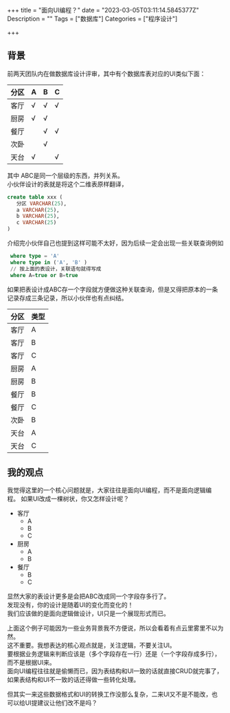 +++
title = "面向UI编程？"
date = "2023-03-05T03:11:14.5845377Z"
Description = ""
Tags = ["数据库"]
Categories = ["程序设计"]

+++
## 背景
前两天团队内在做数据库设计评审，其中有个数据库表对应的UI类似下面：

| 分区  | A   | B   | C   | 
|-----|-----|-----|-----|
| 客厅  | √   | √   | √   |
| 厨房  | √   | √   |     |   
| 餐厅  |     | √   | √   | 
| 次卧  |     | √   |     |    
| 天台  | √   |     | √   |    

其中 ABC是同一个层级的东西，并列关系。  
小伙伴设计的表就是将这个二维表原样翻译，
```sql
create table xxx (
   分区 VARCHAR(25),
   a VARCHAR(25),
   b VARCHAR(25),
   c VARCHAR(25)
)
```
介绍完小伙伴自己也提到这样可能不太好，因为后续一定会出现一些关联查询例如
```sql
 where type = 'A'
 where type in ('A', 'B' ) 
 // 按上面的表设计，关联语句就得写成
 where A=true or B=true
```

如果把表设计成ABC存一个字段就方便做这种关联查询，但是又得把原本的一条记录存成三条记录，所以小伙伴也有点纠结。

| 分区  | 类型  | 
|-----|-----|
| 客厅  | A   | 
| 客厅  | B   | 
| 客厅  | C   | 
| 厨房  | A   | 
| 厨房  | B   | 
| 餐厅  | B   |
| 餐厅  | C   |
| 次卧  | B   |
| 天台  | A   | 
| 天台  | C   |

## 我的观点
我觉得这里的一个核心问题就是，大家往往是面向UI编程，而不是面向逻辑编程。
如果UI改成一棵树状，你又怎样设计呢？
* 客厅
  * A
  * B
  * C
* 厨房
  * A
  * B
* 餐厅
  * B
  * C

显然大家的表设计更多是会把ABC改成同一个字段存多行了。  
发现没有，你的设计是随着UI的变化而变化的！  
我们应该做的是面向逻辑做设计，UI只是一个展现形式而已。　　

上面这个例子可能因为一些业务背景我不方便说，所以会看着有点云里雾里不以为然。  
这不重要。我想表达的核心观点就是，关注逻辑，不要关注UI。  
要根据业务逻辑来判断应该是（多个字段存在一行）还是（一个字段存成多行），而不是根据UI来。  
面向UI编程往往就是偷懒而已，因为表结构和UI一致的话就直接CRUD就完事了，如果表结构和UI不一致的话还得做一些转化处理。  

但其实一来这些数据格式和UI的转换工作没那么复杂，二来UI又不是不能改，也可以给UI提建议让他们改不是吗？